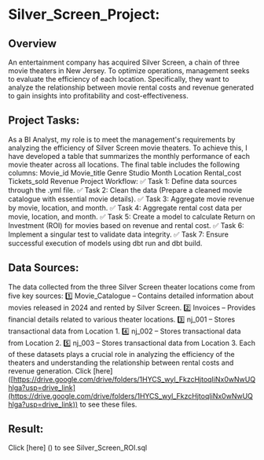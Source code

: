 # Silver_Screen_Project:
## Overview 
An entertainment company has acquired Silver Screen, a chain of three movie theaters in New Jersey. To optimize operations, management seeks to evaluate the efficiency of each location. Specifically, they want to analyze the relationship between movie rental costs and revenue generated to gain insights into profitability and cost-effectiveness.
## Project Tasks:
As a BI Analyst, my role is to meet the management's requirements by analyzing the efficiency of Silver Screen movie theaters. To achieve this, I have developed a table that summarizes the monthly performance of each movie theater across all locations.
The final table includes the following columns:
  Movie_id
  Movie_title
  Genre
  Studio
  Month
  Location
  Rental_cost
  Tickets_sold
  Revenue
Project Workflow:
✅ Task 1: Define data sources through the .yml file.
✅ Task 2: Clean the data (Prepare a cleaned movie catalogue with essential movie details).
✅ Task 3: Aggregate movie revenue by movie, location, and month.
✅ Task 4: Aggregate rental cost data per movie, location, and month.
✅ Task 5: Create a model to calculate Return on Investment (ROI) for movies based on revenue and rental cost.
✅ Task 6: Implement a singular test to validate data integrity.
✅ Task 7: Ensure successful execution of models using dbt run and dbt build.
## Data Sources:
The data collected from the three Silver Screen theater locations come from five key sources:
1️⃣ Movie_Catalogue – Contains detailed information about movies released in 2024 and rented by Silver Screen.
2️⃣ Invoices – Provides financial details related to various theater locations.
3️⃣ nj_001 – Stores transactional data from Location 1. 
4️⃣ nj_002 – Stores transactional data from Location 2.
5️⃣ nj_003 – Stores transactional data from Location 3.
Each of these datasets plays a crucial role in analyzing the efficiency of the theaters and understanding the relationship between rental costs and revenue generation.
Click  [here] ([https://drive.google.com/drive/folders/1HYCS_wyl_FkzcHjtoqIiNx0wNwUQhlga?usp=drive_link](https://drive.google.com/drive/folders/1HYCS_wyl_FkzcHjtoqIiNx0wNwUQhlga?usp=drive_link)) to see these files.
## Result: 
Click  [here] () to see Silver_Screen_ROI.sql

